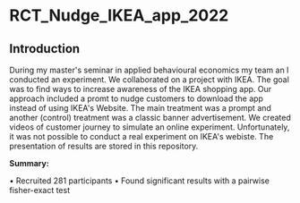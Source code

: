 # RCT_Nudge_IKEA_app_2022

## Introduction 

During my master's seminar in applied behavioural economics my team an I conducted an experiment. We collaborated on a project with IKEA. The goal was to find ways to increase awareness of the IKEA shopping app. Our approach included a promt to nudge customers to download the app instead of using IKEA's Website. The main treatment was a prompt and another (control) treatment was a classic banner advertisement. We created videos of customer journey to simulate an online experiment. Unfortunately, it was not possible to conduct a real experiment on IKEA's webiste. The presentation of results are stored in this repository.

**Summary:**

• Recruited 281 participants
• Found significant results with a pairwise fisher-exact test
